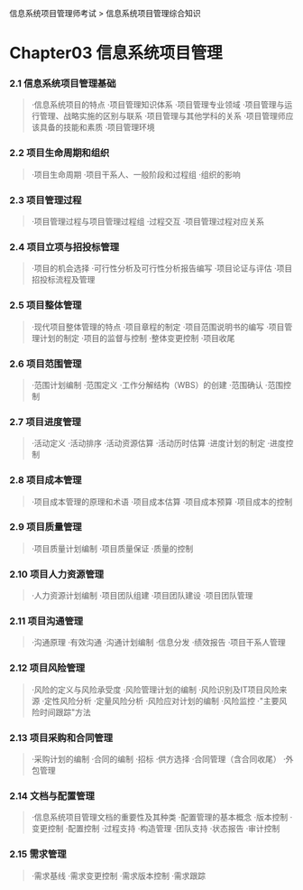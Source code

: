 信息系统项目管理师考试 > 信息系统项目管理综合知识

# Chapter03 信息系统项目管理
 
### 2.1 信息系统项目管理基础 
> ·信息系统项目的特点 
> ·项目管理知识体系 
> ·项目管理专业领域 
> ·项目管理与运行管理、战略实施的区别与联系 
> ·项目管理与其他学科的关系 
> ·项目管理师应该具备的技能和素质 
> ·项目管理环境 

### 2.2 项目生命周期和组织 
> ·项目生命周期 
> ·项目干系人、一般阶段和过程组 
> ·组织的影响 

### 2.3 项目管理过程 
> ·项目管理过程与项目管理过程组 
> ·过程交互 
> ·项目管理过程对应关系 

### 2.4 项目立项与招投标管理 
> ·项目的机会选择 
> ·可行性分析及可行性分析报告编写 
> ·项目论证与评估 
> ·项目招投标流程及管理 

### 2.5 项目整体管理 
> ·现代项目整体管理的特点 
> ·项目章程的制定 
> ·项目范围说明书的编写 
> ·项目管理计划的制定 
> ·项目的监督与控制 
> ·整体变更控制 
> ·项目收尾 

### 2.6 项目范围管理 
> ·范围计划编制 
> ·范围定义 
> ·工作分解结构（WBS）的创建 
> ·范围确认 
> ·范围控制 

### 2.7 项目进度管理 
> ·活动定义 
> ·活动排序 
> ·活动资源估算 
> ·活动历时估算 
> ·进度计划的制定 
> ·进度控制 

### 2.8 项目成本管理 
> ·项目成本管理的原理和术语 
> ·项目成本估算 
> ·项目成本预算 
> ·项目成本的控制 

### 2.9 项目质量管理 
> ·项目质量计划编制 
> ·项目质量保证 
> ·质量的控制 

### 2.10 项目人力资源管理 
> ·人力资源计划编制 
> ·项目团队组建 
> ·项目团队建设 
> ·项目团队管理 

### 2.11 项目沟通管理 
> ·沟通原理 
> ·有效沟通 
> ·沟通计划编制 
> ·信息分发 
> ·绩效报告 
> ·项目干系人管理 

### 2.12 项目风险管理 
> ·风险的定义与风险承受度 
> ·风险管理计划的编制 
> ·风险识别及IT项目风险来源 
> ·定性风险分析 
> ·定量风险分析 
> ·风险应对计划的编制 
> ·风险监控 
> ·"主要风险时间跟踪"方法 

### 2.13 项目采购和合同管理 
> ·采购计划的编制 
> ·合同的编制 
> ·招标 
> ·供方选择 
> ·合同管理（含合同收尾） 
> ·外包管理 

### 2.14 文档与配置管理 
> ·信息系统项目管理文档的重要性及其种类 
> ·配置管理的基本概念 
> ·版本控制 
> ·变更控制 
> ·配置控制 
> ·过程支持 
> ·构造管理 
> ·团队支持 
> ·状态报告 
> ·审计控制 

### 2.15 需求管理 
> ·需求基线 
> ·需求变更控制 
> ·需求版本控制 
> ·需求跟踪 




